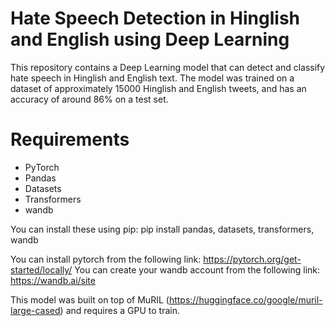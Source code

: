 # Hate Speech Detection in Hinglish and English using Deep Learning
This repository contains a Deep Learning model that can detect and classify hate speech in Hinglish and English text. The model was trained on a dataset of approximately 15000 Hinglish and English tweets, and has an accuracy of around 86% on a test set. 

# Requirements
- PyTorch
- Pandas
- Datasets
- Transformers
- wandb

You can install these using pip:
pip install pandas, datasets, transformers, wandb

You can install pytorch from the following link: https://pytorch.org/get-started/locally/
You can create your wandb account from the following link: https://wandb.ai/site

This model was built on top of MuRIL (https://huggingface.co/google/muril-large-cased) and requires a GPU to train. 

